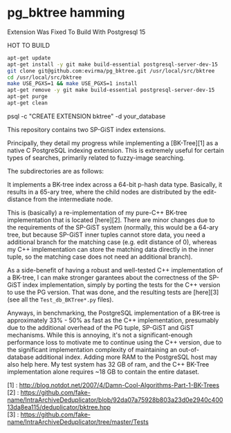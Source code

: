 pg_bktree hamming
=================

Extension Was Fixed To Build With Postgresql 15

HOT TO BUILD

``` bash
apt-get update
apt-get install -y git make build-essential postgresql-server-dev-15
git clone git@github.com:evirma/pg_bktree.git /usr/local/src/bktree
cd /usr/local/src/bktree
make USE_PGXS=1 && make USE_PGXS=1 install
apt-get remove -y git make build-essential postgresql-server-dev-15
apt-get purge
apt-get clean
```

psql -c "CREATE EXTENSION bktree" -d your_database

This repository contains two SP-GiST index extensions.

Principally, they detail my progress while implementing a [BK-Tree][1] as a native
C PostgreSQL indexing extension. This is extremely useful for certain types of 
searches, primarily related to fuzzy-image searching.

The subdirectories are as follows:

 It implements a BK-tree index across a 64-bit
 p-hash data type. Basically, it results in a 65-ary tree, where the child
 nodes are distributed by the edit-distance from the intermediate node.

 This is (basically) a re-implementation of my pure-C++ BK-tree implementation
 that is located [here][2]. There are minor changes due to the requirements 
 of the SP-GiST system (normally, this would be a 64-ary tree, but because
 SP-GiST inner tuples cannot store data, you need a additional branch for 
 the matching case (e.g. edit distance of 0), whereas my C++ implementation 
 can store the matching data directly in the inner tuple, so the matching 
 case does not need an additional branch).

 As a side-benefit of having a robust and well-tested C++ implementation 
 of a BK-tree, I can make stronger garantees about the correctness of the 
 SP-GiST index implementation, simply by porting the tests for the C++ 
 version to use the PG version. That was done, and the resulting tests
 are [here][3] (see all the `Test_db_BKTree*.py` files).

Anyways, in benchmarking, the PostgreSQL implementation of a BK-tree is approximately 
33% - 50% as fast as the C++ implementation, presumably due to the additional 
overhead of the PG tuple, SP-GiST and GiST mechanisms. While this is annoying, it's 
not a significant-enough performance loss to motivate me to continue using 
the C++ version, due to the significant implementation complexity of maintaining 
an out-of-database additional index. Adding more RAM to the PostgreSQL host may also help
here. My test system has 32 GB of ram, and the C++ BK-Tree implementation alone requires 
~18 GB to contain the entire dataset.

[1] : http://blog.notdot.net/2007/4/Damn-Cool-Algorithms-Part-1-BK-Trees  
[2] : https://github.com/fake-name/IntraArchiveDeduplicator/blob/92da07a75928b803a23d0e2940c40013da8ea115/deduplicator/bktree.hpp  
[3] : https://github.com/fake-name/IntraArchiveDeduplicator/tree/master/Tests  
